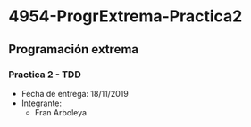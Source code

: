 # 4954-ProgrExtrema-Practica2

## Programación extrema
### Practica 2 - TDD
* Fecha de entrega: 18/11/2019
* Integrante:
  * Fran Arboleya
